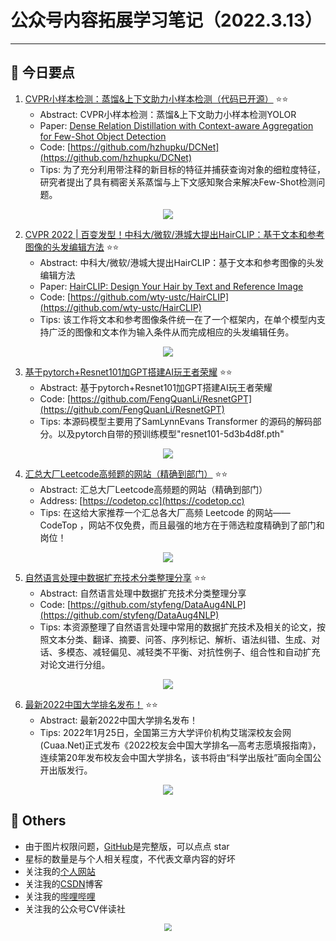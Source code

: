 # 公众号内容拓展学习笔记（2022.3.13）

------



## :paperclip:  今日要点

1. [CVPR小样本检测：蒸馏&上下文助力小样本检测（代码已开源）](https://mp.weixin.qq.com/s/09HEC_jds-5dM1t-6DcKoA)         :star::star:
   - Abstract: CVPR小样本检测：蒸馏&上下文助力小样本检测YOLOR
   - Paper: [Dense Relation Distillation with Context-aware Aggregation for Few-Shot Object Detection](https://arxiv.org/abs/2203.03605)
   - Code: [https://github.com/hzhupku/DCNet](https://github.com/hzhupku/DCNet)
   - Tips:  为了充分利用带注释的新目标的特征并捕获查询对象的细粒度特征，研究者提出了具有稠密关系蒸馏与上下文感知聚合来解决Few-Shot检测问题。

<div align=center><img src="https://mmbiz.qpic.cn/mmbiz_png/1MtnAxmWSwPqxSTw3GMyzzYbuPtm3Rl3ib8icaxaEodU8wL67TMuicHQTO1icvWJ45EmLTfXibuHB0Ies0Hkf9fYOYQ/640?wx_fmt=png&wxfrom=5&wx_lazy=1&wx_co=1" style='zoom:100%'>
</div>

2. [CVPR 2022 | 百变发型！中科大/微软/港城大提出HairCLIP：基于文本和参考图像的头发编辑方法](https://mp.weixin.qq.com/s/rbc0QNQ3ZCCeDlkhbm4A_A)       :star::star:
   - Abstract: 中科大/微软/港城大提出HairCLIP：基于文本和参考图像的头发编辑方法
   - Paper: [HairCLIP: Design Your Hair by Text and Reference Image](https://arxiv.org/abs/2112.05142)
   - Code: [https://github.com/wty-ustc/HairCLIP](https://github.com/wty-ustc/HairCLIP)
   - Tips:  该工作将文本和参考图像条件统一在了一个框架内，在单个模型内支持广泛的图像和文本作为输入条件从而完成相应的头发编辑任务。

<div align=center><img src="https://mmbiz.qpic.cn/mmbiz_png/yNnalkXE7oUlEtTtztibuqQUWYezOajNcyBTGnkJy8BzC1xicOHRmheTVtyeKsumZpDhAZQCtnUSicvhhhgeiaA41Q/640?wx_fmt=png&wxfrom=5&wx_lazy=1&wx_co=1" style='zoom:100%'>
</div>


3. [基于pytorch+Resnet101加GPT搭建AI玩王者荣耀](https://mp.weixin.qq.com/s/a_GDqvzfyWUSld1x-YGhEw)       :star::star:
   - Abstract: 基于pytorch+Resnet101加GPT搭建AI玩王者荣耀
   - Code: [https://github.com/FengQuanLi/ResnetGPT](https://github.com/FengQuanLi/ResnetGPT)
   - Tips: 本源码模型主要用了SamLynnEvans Transformer 的源码的解码部分。以及pytorch自带的预训练模型"resnet101-5d3b4d8f.pth"
<div align=center><img src="https://mmbiz.qpic.cn/mmbiz_png/1niaDLWmibswdElbqmdD1BeGr23J39ed9nYzxBbLgOicb3diaiavT3kuLmFtJydG93OAAPJOtEPkATaGr9cDcsD3m2g/640?wx_fmt=png&wxfrom=5&wx_lazy=1&wx_co=1" style='zoom:100%'>
</div>


4. [汇总大厂Leetcode高频题的网站（精确到部门）](https://mp.weixin.qq.com/s/tT394YCOYfqB-fHNhyoQWw)       :star::star:
   - Abstract: 汇总大厂Leetcode高频题的网站（精确到部门）
   - Address: [https://codetop.cc](https://codetop.cc)
   - Tips: 在这给大家推荐一个汇总各大厂高频 Leetcode 的网站——CodeTop ，网站不仅免费，而且最强的地方在于筛选粒度精确到了部门和岗位！

<div align=center><img src="https://mmbiz.qpic.cn/mmbiz_jpg/cmN2YSn1Wognibjic5p9oAKmGUtH1hvuAM04Rs74QW9TzxEWZdU7ibw8TnnR1R4d1iblsViaCIUogDnKyuCIkMMz4lg/640?wx_fmt=jpeg&wxfrom=5&wx_lazy=1&wx_co=1" style='zoom:100%'>
</div>


5. [自然语言处理中数据扩充技术分类整理分享](https://mp.weixin.qq.com/s/DMeF50rkYdD1kvbSxDHz6A)       :star::star:
   - Abstract: 自然语言处理中数据扩充技术分类整理分享
   - Code: [https://github.com/styfeng/DataAug4NLP](https://github.com/styfeng/DataAug4NLP)
   - Tips: 本资源整理了自然语言处理中常用的数据扩充技术及相关的论文，按照文本分类、翻译、摘要、问答、序列标记、解析、语法纠错、生成、对话、多模态、减轻偏见、减轻类不平衡、对抗性例子、组合性和自动扩充对论文进行分组。

<div align=center><img src="https://mmbiz.qpic.cn/mmbiz_png/1niaDLWmibswcRB4T9OOs7PvUIEhG7cConuy8gbibCS6ibosRn8ulibtvTqV96Z5CDibTuLmRRTia3gmOeVVtGXAxPcVA/640?wx_fmt=png&wxfrom=5&wx_lazy=1&wx_co=1" style='zoom:100%'>
</div>


6. [最新2022中国大学排名发布！](https://mp.weixin.qq.com/s/R6oKYnBOgQapTI0wv9vWYA)       :star::star:
   - Abstract: 最新2022中国大学排名发布！
   - Tips: 2022年1月25日，全国第三方大学评价机构艾瑞深校友会网(Cuaa.Net)正式发布《2022校友会中国大学排名—高考志愿填报指南》，连续第20年发布校友会中国大学排名，该书将由“科学出版社”面向全国公开出版发行。

<div align=center><img src="https://mmbiz.qpic.cn/mmbiz_png/KJ6TewLIHJxzLGQMVJunVlvNwHcKY7uticntrxm65QFPH4brwMU6VH3koood5iaBb0gJuZNK3HicnuYlg0jKJaQibA/640?wx_fmt=png&wxfrom=5&wx_lazy=1&wx_co=1" style='zoom:100%'>
</div>





## :paperclip:  Others

- 由于图片权限问题，[GitHub](https://github.com/xiaoxuebajie/dairly_learning)是完整版，可以点点 star
- 星标的数量是与个人相关程度，不代表文章内容的好坏
- 关注我的[个人网站](http://www.cvbds.cn/)
- 关注我的[CSDN](https://blog.csdn.net/xiaoxuebajie)博客
- 关注我的[哔哩哔哩](https://space.bilibili.com/424394389)
- 关注我的公众号CV伴读社

<div align=center><img src="https://img-blog.csdnimg.cn/202005031406335.jpg" style='zoom:80%'>
</div>